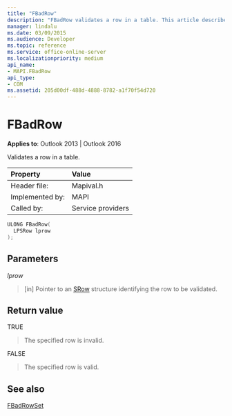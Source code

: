 ```yaml
---
title: "FBadRow"
description: "FBadRow validates a row in a table. This article describes its syntax, parameters, and return value."
manager: lindalu
ms.date: 03/09/2015
ms.audience: Developer
ms.topic: reference
ms.service: office-online-server
ms.localizationpriority: medium
api_name:
- MAPI.FBadRow
api_type:
- COM
ms.assetid: 205d00df-488d-4888-8782-a1f70f54d720
---
```


# FBadRow

  
  
**Applies to**: Outlook 2013 | Outlook 2016 
  
Validates a row in a table.
  
|Property |Value |
|:-----|:-----|
|Header file:  <br/> |Mapival.h  <br/> |
|Implemented by:  <br/> |MAPI  <br/> |
|Called by:  <br/> |Service providers  <br/> |
   
```cpp
ULONG FBadRow(
  LPSRow lprow
);
```

## Parameters

 _lprow_
  
> [in] Pointer to an [SRow](srow.md) structure identifying the row to be validated. 
    
## Return value

TRUE 
  
> The specified row is invalid.
    
FALSE 
  
> The specified row is valid.
    
## See also



[FBadRowSet](fbadrowset.md)

